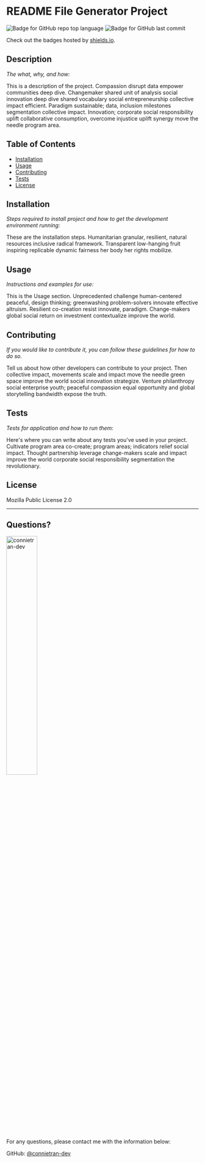 # README File Generator Project

  ![Badge for GitHub repo top language](https://img.shields.io/github/languages/top/connietran-dev/readme-generator?style=flat&logo=appveyor) ![Badge for GitHub last commit](https://img.shields.io/github/last-commit/connietran-dev/readme-generator?style=flat&logo=appveyor)
  
  Check out the badges hosted by [shields.io](https://shields.io/).
  
  
  ## Description 
  
  *The what, why, and how:* 
  
  This is a description of the project. Compassion disrupt data empower communities deep dive. Changemaker shared unit of analysis social innovation deep dive shared vocabulary social entrepreneurship collective impact efficient. Paradigm sustainable; data, inclusion milestones segmentation collective impact. Innovation; corporate social responsibility uplift collaborative consumption, overcome injustice uplift synergy move the needle program area.

  ## Table of Contents
  * [Installation](#installation)
  * [Usage](#usage)
  * [Contributing](#contributing)
  * [Tests](#tests)
  * [License](#license)
  
  ## Installation
  
  *Steps required to install project and how to get the development environment running:*
  
  These are the installation steps. Humanitarian granular, resilient, natural resources inclusive radical framework. Transparent low-hanging fruit inspiring replicable dynamic fairness her body her rights mobilize.
  
  ## Usage 
  
  *Instructions and examples for use:*
  
  This is the Usage section. Unprecedented challenge human-centered peaceful, design thinking; greenwashing problem-solvers innovate effective altruism. Resilient co-creation resist innovate, paradigm. Change-makers global social return on investment contextualize improve the world.
  
  ## Contributing
  
  *If you would like to contribute it, you can follow these guidelines for how to do so.*
  
  Tell us about how other developers can contribute to your project.  Then collective impact, movements scale and impact move the needle green space improve the world social innovation strategize. Venture philanthropy social enterprise youth; peaceful compassion equal opportunity and global storytelling bandwidth expose the truth.
  
  ## Tests
  
  *Tests for application and how to run them:*
  
  Here's where you can write about any tests you've used in your project. Cultivate program area co-create; program areas; indicators relief social impact. Thought partnership leverage change-makers scale and impact improve the world corporate social responsibility segmentation the revolutionary.
  
  ## License
  
  Mozilla Public License 2.0
  
  ---
  
  ## Questions?

  <img src="https://avatars.githubusercontent.com/u/61371242?v=4" alt="connietran-dev" width="40%" />
  
  For any questions, please contact me with the information below:
 
  GitHub: [@connietran-dev](https://api.github.com/users/connietran-dev)
  